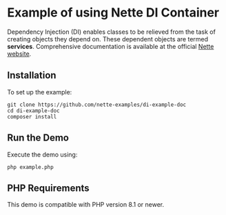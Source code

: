 Example of using Nette DI Container
===================================

Dependency Injection (DI) enables classes to be relieved from the task of creating objects they depend on. These dependent objects are termed **services**. Comprehensive documentation is available at the official [Nette website](https://doc.nette.org/dependency-injection).

Installation
------------

To set up the example:

```shell
git clone https://github.com/nette-examples/di-example-doc
cd di-example-doc
composer install
```

Run the Demo
------------

Execute the demo using:

```shell
php example.php
```

PHP Requirements
----------------

This demo is compatible with PHP version 8.1 or newer.
